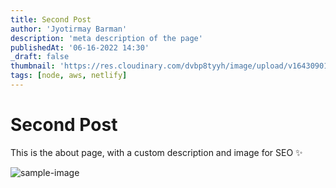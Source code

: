```yaml
---
title: Second Post
author: 'Jyotirmay Barman'
description: 'meta description of the page'
publishedAt: '06-16-2022 14:30'
_draft: false
thumbnail: 'https://res.cloudinary.com/dvbp8tyyh/image/upload/v1643090114/cld-sample.jpg'
tags: [node, aws, netlify]
---
```



# Second Post

This is the about page, with a custom description and image for SEO :sparkles:

![sample-image](https://res.cloudinary.com/dvbp8tyyh/image/upload/v1643090114/cld-sample.jpg)